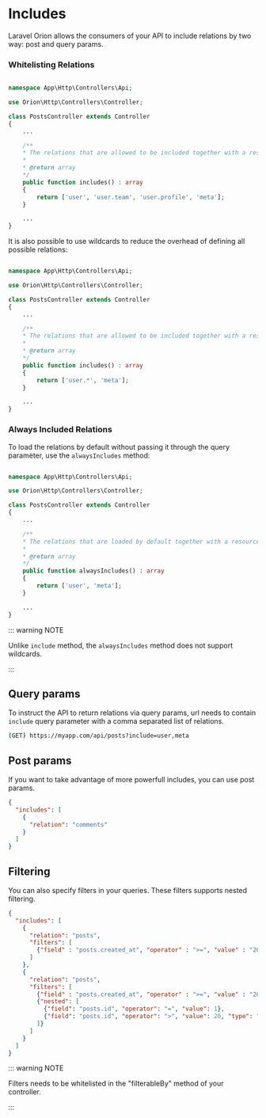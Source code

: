 # Includes

Laravel Orion allows the consumers of your API to include relations by two way: post and query params.

### Whitelisting Relations

```php

namespace App\Http\Controllers\Api;

use Orion\Http\Controllers\Controller;

class PostsController extends Controller
{
    ...

    /**
    * The relations that are allowed to be included together with a resource.
    *
    * @return array
    */
    public function includes() : array
    {
        return ['user', 'user.team', 'user.profile', 'meta'];
    }

    ...
}
```

It is also possible to use wildcards to reduce the overhead of defining all possible relations:

```php

namespace App\Http\Controllers\Api;

use Orion\Http\Controllers\Controller;

class PostsController extends Controller
{
    ...

    /**
    * The relations that are allowed to be included together with a resource.
    *
    * @return array
    */
    public function includes() : array
    {
        return ['user.*', 'meta'];
    }

    ...
}
```

### Always Included Relations

To load the relations by default without passing it through the query parameter, use the `alwaysIncludes` method:

```php

namespace App\Http\Controllers\Api;

use Orion\Http\Controllers\Controller;

class PostsController extends Controller
{
    ...

    /**
    * The relations that are loaded by default together with a resource.
    *
    * @return array
    */
    public function alwaysIncludes() : array
    {
        return ['user', 'meta'];
    }

    ...
}
```

::: warning NOTE

Unlike `include` method, the `alwaysIncludes` method does not support wildcards.

:::

## Query params

To instruct the API to return relations via query params, url needs to contain `include` query parameter with a comma separated list of relations.

```bash
(GET) https://myapp.com/api/posts?include=user,meta
```

## Post params

If you want to take advantage of more powerfull includes, you can use post params.

```json
{
  "includes": [
    {
      "relation": "comments"
    }
  ]
}
```

## Filtering

You can also specify filters in your queries. These filters supports nested filtering.

```json
{
  "includes": [
    {
      "relation": "posts",
      "filters": [
        {"field" : "posts.created_at", "operator" : ">=", "value" : "2020-01-01"}
      ]
    },
    {
      "relation": "posts",
      "filters": [
        {"field" : "posts.created_at", "operator" : ">=", "value" : "2020-01-01"},
        {"nested": [
          {"field": "posts.id", "operator": "=", "value": 1},
          {"field": "posts.id", "operator": ">", "value": 20, "type": "or"}
        ]}
      ]
    }
  ]
}
```

::: warning NOTE

Filters needs to be whitelisted in the "filterableBy" method of your controller.

:::